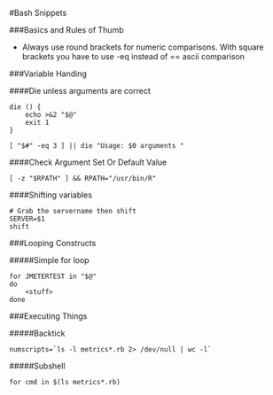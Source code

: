 #Bash Snippets


###Basics and Rules of Thumb


* Always use round brackets for numeric comparisons.  With square brackets you have to use -eq instead of == ascii comparison


###Variable Handing

####Die unless arguments are correct


    die () {
        echo >&2 "$@"
        exit 1
    }
    
    [ "$#" -eq 3 ] || die "Usage: $0 arguments "

####Check Argument Set Or Default Value

    [ -z "$RPATH" ] && RPATH="/usr/bin/R"


####Shifting variables

    # Grab the servername then shift
    SERVER=$1
    shift

###Looping Constructs


#####Simple for loop

    for JMETERTEST in "$@"
    do
        <stuff>
    done

###Executing Things

#####Backtick

    numscripts=`ls -l metrics*.rb 2> /dev/null | wc -l`

#####Subshell

    for cmd in $(ls metrics*.rb)

